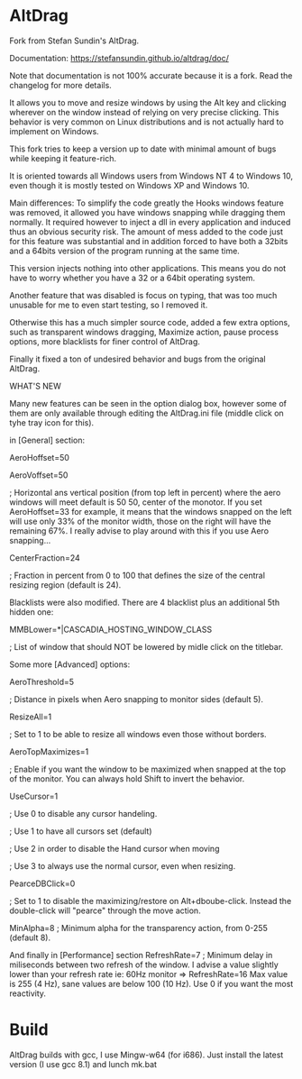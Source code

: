 # AltDrag
Fork from Stefan Sundin's AltDrag.

Documentation: https://stefansundin.github.io/altdrag/doc/

Note that documentation is not 100% accurate because it is a fork.
Read the changelog for more details.

It allows you to move and resize windows by using the Alt key and clicking wherever on the window instead of relying on very precise clicking.
This behavior is very common on Linux distributions and is not actually hard to implement on Windows.

This fork tries to keep a version up to date with minimal amount of bugs while keeping it feature-rich.

It is oriented towards all Windows users from Windows NT 4 to Windows 10, even though it is mostly tested on Windows XP and Windows 10.

Main differences:
To simplify the code greatly the Hooks windows feature was removed, it allowed you have windows snapping while dragging them normally. It required however to inject a dll in every application and induced thus an obvious security risk. The amount of mess added to the code just for this feature was substantial and in addition forced to have both a 32bits and a 64bits version of the program running at the same time.

This version injects nothing into other applications. This means you do not have to worry whether you have a 32 or a 64bit operating system.

Another feature that was disabled is focus on typing, that was too much unusable for me to even start testing, so I removed it.

Otherwise this has a much simpler source code, added a few extra options, such as transparent windows dragging, Maximize action, pause process options, more blacklists for finer control of AltDrag. 

Finally it fixed a ton of undesired behavior and bugs from the original AltDrag.

WHAT'S NEW

Many new features can be seen in the option dialog box, however some of them are only available through editing the AltDrag.ini file (middle click on tyhe tray icon for this).


in [General] section:


AeroHoffset=50

AeroVoffset=50

; Horizontal ans vertical position (from top left in percent) where the aero windows will meet default is 50 50, center of the monotor. If you set AeroHoffset=33 for example, it means that the windows snapped on the left will use only 33% of the monitor width, those on the right will have the remaining 67%. I really advise to play around with this if you use Aero snapping...


CenterFraction=24

; Fraction in percent from 0 to 100 that defines the size of the central resizing region (default is 24).


Blacklists were also modified. There are 4 blacklist plus an additional 5th hidden one:


MMBLower=*|CASCADIA_HOSTING_WINDOW_CLASS

; List of window that should NOT be lowered by midle click on the titlebar.

Some more [Advanced] options:


AeroThreshold=5

; Distance in pixels when Aero snapping to monitor sides (default 5).


ResizeAll=1

; Set to 1 to be able to resize all windows even those without borders.

AeroTopMaximizes=1

; Enable if you want the window to be maximized when snapped at the top of the monitor. You can always hold Shift to invert the behavior.


UseCursor=1

; Use 0 to disable any cursor handeling.

; Use 1 to have all cursors set (default)

; Use 2 in order to disable the Hand cursor when moving

; Use 3 to always use the normal cursor, even when resizing.


PearceDBClick=0

; Set to 1 to disable the maximizing/restore on Alt+dboube-click. Instead the double-click will "pearce" through the move action.

MinAlpha=8
; Minimum alpha for the transparency action, from 0-255 (default 8).

And finally in [Performance] section
RefreshRate=7
; Minimum delay in miliseconds between two refresh of the window. I advise a value slightly lower than your refresh rate ie: 60Hz monitor => RefreshRate=16 Max value is 255 (4 Hz), sane values are below 100 (10 Hz). Use 0 if you want the most reactivity.

# Build
AltDrag builds with gcc, I use Mingw-w64 (for i686).
Just install the latest version (I use gcc 8.1) and lunch mk.bat
